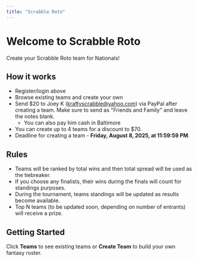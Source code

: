 ```yaml
---
title: "Scrabble Roto"
---
```


# Welcome to Scrabble Roto

Create your Scrabble Roto team for Nationals!

## How it works
- Register/login above
- Browse existing teams and create your own
- Send $20 to Joey K (kraftyscrabble@yahoo.com) via PayPal after creating a team.
Make sure to send as "Friends and Family" and leave the notes blank.
    - You can also pay him cash in Baltimore
- You can create up to 4 teams for a discount to $70.
- Deadline for creating a team - **Friday, August 8, 2025, at 11:59:59 PM**.

## Rules
- Teams will be ranked by total wins and then total spread will be used as the tiebreaker.
- If you choose any finalists, their wins during the finals will count for standings purposes.
- During the tournament, teams standings will be updated as results become available.
- Top N teams (to be updated soon, depending on number of entrants) will receive a prize.

## Getting Started
Click **Teams** to see existing teams or **Create Team** to build your own fantasy roster.